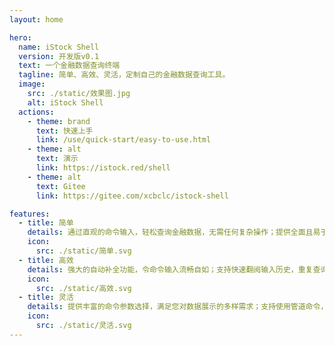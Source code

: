 ```yaml
---
layout: home

hero:
  name: iStock Shell
  version: 开发版v0.1
  text: 一个金融数据查询终端
  tagline: 简单、高效、灵活，定制自己的金融数据查询工具。
  image:
    src: ./static/效果图.jpg
    alt: iStock Shell
  actions:
    - theme: brand
      text: 快速上手
      link: /use/quick-start/easy-to-use.html
    - theme: alt
      text: 演示
      link: https://istock.red/shell
    - theme: alt
      text: Gitee
      link: https://gitee.com/xcbclc/istock-shell

features:
  - title: 简单
    details: 通过直观的命令输入，轻松查询金融数据，无需任何复杂操作；提供全面且易于理解的命令文档，确保您能快速上手。
    icon:
      src: ./static/简单.svg
  - title: 高效
    details: 强大的自动补全功能，令命令输入流畅自如；支持快速翻阅输入历史，重复查询变得更加迅速。
    icon:
      src: ./static/高效.svg
  - title: 灵活
    details: 提供丰富的命令参数选择，满足您对数据展示的多样需求；支持使用管道命令，为您的数据查询提供无限可能。
    icon:
      src: ./static/灵活.svg
---
```

